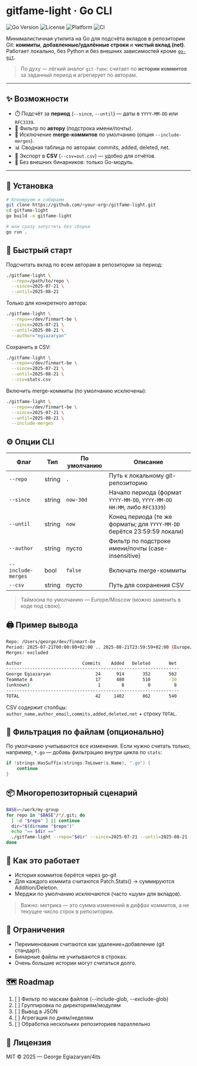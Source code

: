 # gitfame-light · Go CLI

![Go Version](https://img.shields.io/badge/Go-%3E=1.21-blue)
![License](https://img.shields.io/badge/license-MIT-green)
![Platform](https://img.shields.io/badge/platform-macOS%20%7C%20Linux%20%7C%20Windows-lightgrey)
![CI](https://img.shields.io/badge/CI-ready-success)

Минималистичная утилита на Go для подсчёта вкладов в репозитории Git: **коммиты**, **добавленные/удалённые строки** и **чистый вклад (net)**.  
Работает локально, без Python и без внешних зависимостей кроме [`go-git`](https://github.com/go-git/go-git).

> По духу — лёгкий аналог `git-fame`: считает по **истории коммитов** за заданный период и агрегирует по авторам.

---

## ✨ Возможности

- ⏱️ Подсчёт за **период** (`--since`, `--until`) — даты в `YYYY-MM-DD` или `RFC3339`.
- 👤 Фильтр по **автору** (подстрока имени/почты).
- 🔀 Исключение **merge-коммитов** по умолчанию (опция `--include-merges`).
- 📊 Сводная таблица по авторам: commits, added, deleted, net.
- 🧾 Экспорт в **CSV** (`--csv=out.csv`) — удобно для отчётов.
- 🧱 Без внешних бинарников: только Go-модуль.

---

## 🚀 Установка

```bash
# Клонируем и собираем
git clone https://github.com/<your-org>/gitfame-light.git
cd gitfame-light
go build -o gitfame-light

# или сразу запустить без сборки
go run .
```
## 🧰 Быстрый старт

Подсчитать вклад по всем авторам в репозитории за период:
```bash
./gitfame-light \
  --repo=/path/to/repo \
  --since=2025-07-21 \
  --until=2025-08-21
```

Только для конкретного автора:
```bash
./gitfame-light \
  --repo=~/dev/finmart-be \
  --since=2025-07-21 \
  --until=2025-08-21 \
  --author="egiazaryan"
```

Сохранить в CSV:
```bash
./gitfame-light \
  --repo=~/dev/finmart-be \
  --since=2025-07-21 \
  --until=2025-08-21 \
  --csv=stats.csv
```

Включить merge-коммиты (по умолчанию исключены):
```bash
./gitfame-light \
  --repo=~/dev/finmart-be \
  --since=2025-07-21 \
  --until=2025-08-21 \
  --include-merges
```

## ⚙️ Опции CLI
| Флаг               | Тип    | По умолчанию | Описание                                                                 |
| ------------------ | ------ | ------------ | ------------------------------------------------------------------------ |
| `--repo`           | string | `.`          | Путь к локальному git-репозиторию                                        |
| `--since`          | string | `now-30d`    | Начало периода (формат `YYYY-MM-DD`, `YYYY-MM-DD HH:MM`, либо `RFC3339`) |
| `--until`          | string | `now`        | Конец периода (те же форматы; для `YYYY-MM-DD` берётся 23:59:59 локали)  |
| `--author`         | string | пусто        | Фильтр по подстроке имени/почты (case-insensitive)                       |
| `--include-merges` | bool   | `false`      | Включать merge-коммиты                                                   |
| `--csv`            | string | пусто        | Путь для сохранения CSV                                                  |

>Таймзона по умолчанию — Europe/Moscow (можно заменить в коде под свою).

## 🖨️ Пример вывода
```bash
Repo: /Users/george/dev/finmart-be
Period: 2025-07-21T00:00:00+02:00 .. 2025-08-21T23:59:59+02:00 (Europe/Moscow)
Merges: excluded

Author                       Commits    Added   Deleted       Net
------------------------------------------------------------------
George Egiazaryan                 24      914       352       562
Teammate A                        17      480       510       -30
(unknown)                          1        8         0         8
------------------------------------------------------------------
TOTAL                             42     1402       862       540
```
CSV содержит столбцы: `author_name,author_email,commits,added,deleted,net` + строку `TOTAL`.

## 🧪 Фильтрация по файлам (опционально)
По умолчанию учитываются все изменения. Если нужно считать только, например, `*.go` — добавь фильтрацию внутри цикла по `stats`:
```go
if !strings.HasSuffix(strings.ToLower(s.Name), ".go") { 
    continue 
}
```

## 📦 Многорепозиторный сценарий
```bash
BASE=~/work/my-group
for repo in "$BASE"/*/.git; do
  [ -d "$repo" ] || continue
  dir="$(dirname "$repo")"
  echo "== $dir =="
  ./gitfame-light --repo="$dir" --since=2025-07-21 --until=2025-08-21
done
```

## 🧠 Как это работает

* История коммитов берётся через go-git
* Для каждого коммита считаются Patch.Stats() → суммируются Addition/Deletion.
* Мерджи по умолчанию исключаются (часто «шум» для вкладов).

>Важно: метрика — это сумма изменений в диффах коммитов, а не текущее число строк в репозитории.

## 🚧 Ограничения
* Переименования считаются как удаление+добавление (git стандарт).
* Бинарные файлы не учитываются в строках.
* Очень большие истории могут считаться долго.

## 🗺️ Roadmap
1. [ ] Фильтр по маскам файлов (--include-glob, --exclude-glob)
2. [ ] Группировка по директориям/модулям
3. [ ] Вывод в JSON
4. [ ] Агрегация по дням/неделям
5. [ ] Обработка нескольких репозиториев параллельно

## 📝 Лицензия

MIT © 2025 — George Egiazaryan/4its
